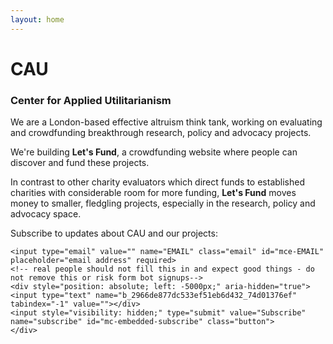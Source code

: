 ```yaml
---
layout: home
---
```


# CAU

### Center for Applied Utilitarianism

We are a London-based effective altruism think tank, working on evaluating and crowdfunding breakthrough research, policy and advocacy projects.

We're building **Let's Fund**, a crowdfunding website where people can discover and fund these projects.

In contrast to other charity evaluators which direct funds to established charities with considerable room for more funding, **Let's Fund** moves money to smaller, fledgling projects, especially in the research, policy and advocacy space.

Subscribe to updates about CAU and our projects:

<div id="mc_embed_signup">
<form action="https://fund.us19.list-manage.com/subscribe/post?u=2966de877dc533ef51eb6d432&amp;id=74d01376ef" method="post" id="mc-embedded-subscribe-form" name="mc-embedded-subscribe-form" class="validate" target="_blank" novalidate>
    <div id="mc_embed_signup_scroll">
	
	<input type="email" value="" name="EMAIL" class="email" id="mce-EMAIL" placeholder="email address" required>
    <!-- real people should not fill this in and expect good things - do not remove this or risk form bot signups-->
    <div style="position: absolute; left: -5000px;" aria-hidden="true"><input type="text" name="b_2966de877dc533ef51eb6d432_74d01376ef" tabindex="-1" value=""></div>
    <input style="visibility: hidden;" type="submit" value="Subscribe" name="subscribe" id="mc-embedded-subscribe" class="button">
    </div>
</form>
</div>
